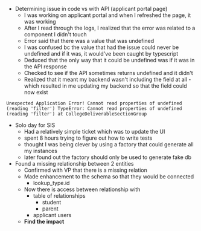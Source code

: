 
- Determining issue in code vs with API (applicant portal page)
	- I was working on applicant portal and when I refreshed the page, it was working 
	- After I read through the logs, I realized that the error was related to a component I didn't touch 
	- Error said that there was a value that was undefined 
	- I was confused bc the value that had the issue could never be undefined and if it was, it would've been caught by typescript 
	- Deduced that the only way that it could be undefined was if it was in the API response 
	- Checked to see if the API sometimes returns undefined and it didn't 
	- Realized that it meant my backend wasn't including the field at all - which resulted in me updating my backend so that the field could now exist 
```
Unexpected Application Error! Cannot read properties of undefined (reading 'filter') TypeError: Cannot read properties of undefined (reading 'filter') at CollegeDeliverableSectionGroup 
```
- Solo day for SIS 
	- Had a relatively simple ticket which was to update the UI 
	- spent 8 hours trying to figure out how to write tests 
	- thought I was being clever by using a factory that could generate all my instances 
	- later found out the factory should only be used to generate fake db 
- Found a missing relationship between 2 entities 
	- Confirmed with VP that there is a missing relation 
	- Made enhancement to the schema so that they would be connected
		- lookup_type.id 
	- Now there is access between relationship with 
		- table of relationships 
			- student 
			- parent 
		- applicant users 
	- **Find the impact** 